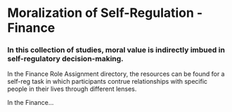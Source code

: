 # Moralization of Self-Regulation - Finance

### In this collection of studies, moral value is indirectly imbued in self-regulatory decision-making. 

In the Finance Role Assignment directory, the resources can be found for a self-reg task in which participants contrue relationships with specific people in their lives through different lenses.

In the Finance... 
